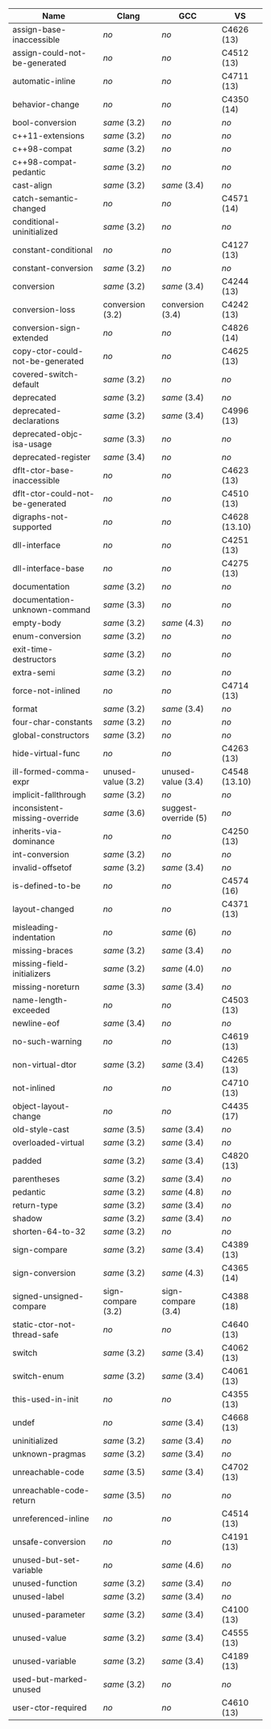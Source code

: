 Name                             | Clang              | GCC                  | VS           
-------------------------------- | ------------------ | -------------------- | -------------
assign-base-inaccessible         | *no*               | *no*                 | C4626 (13)   
assign-could-not-be-generated    | *no*               | *no*                 | C4512 (13)   
automatic-inline                 | *no*               | *no*                 | C4711 (13)   
behavior-change                  | *no*               | *no*                 | C4350 (14)   
bool-conversion                  | *same* (3.2)       | *no*                 | *no*         
c++11-extensions                 | *same* (3.2)       | *no*                 | *no*         
c++98-compat                     | *same* (3.2)       | *no*                 | *no*         
c++98-compat-pedantic            | *same* (3.2)       | *no*                 | *no*         
cast-align                       | *same* (3.2)       | *same* (3.4)         | *no*         
catch-semantic-changed           | *no*               | *no*                 | C4571 (14)   
conditional-uninitialized        | *same* (3.2)       | *no*                 | *no*         
constant-conditional             | *no*               | *no*                 | C4127 (13)   
constant-conversion              | *same* (3.2)       | *no*                 | *no*         
conversion                       | *same* (3.2)       | *same* (3.4)         | C4244 (13)   
conversion-loss                  | conversion (3.2)   | conversion (3.4)     | C4242 (13)   
conversion-sign-extended         | *no*               | *no*                 | C4826 (14)   
copy-ctor-could-not-be-generated | *no*               | *no*                 | C4625 (13)   
covered-switch-default           | *same* (3.2)       | *no*                 | *no*         
deprecated                       | *same* (3.2)       | *same* (3.4)         | *no*         
deprecated-declarations          | *same* (3.2)       | *same* (3.4)         | C4996 (13)   
deprecated-objc-isa-usage        | *same* (3.3)       | *no*                 | *no*         
deprecated-register              | *same* (3.4)       | *no*                 | *no*         
dflt-ctor-base-inaccessible      | *no*               | *no*                 | C4623 (13)   
dflt-ctor-could-not-be-generated | *no*               | *no*                 | C4510 (13)   
digraphs-not-supported           | *no*               | *no*                 | C4628 (13.10)
dll-interface                    | *no*               | *no*                 | C4251 (13)   
dll-interface-base               | *no*               | *no*                 | C4275 (13)   
documentation                    | *same* (3.2)       | *no*                 | *no*         
documentation-unknown-command    | *same* (3.3)       | *no*                 | *no*         
empty-body                       | *same* (3.2)       | *same* (4.3)         | *no*         
enum-conversion                  | *same* (3.2)       | *no*                 | *no*         
exit-time-destructors            | *same* (3.2)       | *no*                 | *no*         
extra-semi                       | *same* (3.2)       | *no*                 | *no*         
force-not-inlined                | *no*               | *no*                 | C4714 (13)   
format                           | *same* (3.2)       | *same* (3.4)         | *no*         
four-char-constants              | *same* (3.2)       | *no*                 | *no*         
global-constructors              | *same* (3.2)       | *no*                 | *no*         
hide-virtual-func                | *no*               | *no*                 | C4263 (13)   
ill-formed-comma-expr            | unused-value (3.2) | unused-value (3.4)   | C4548 (13.10)
implicit-fallthrough             | *same* (3.2)       | *no*                 | *no*         
inconsistent-missing-override    | *same* (3.6)       | suggest-override (5) | *no*         
inherits-via-dominance           | *no*               | *no*                 | C4250 (13)   
int-conversion                   | *same* (3.2)       | *no*                 | *no*         
invalid-offsetof                 | *same* (3.2)       | *same* (3.4)         | *no*         
is-defined-to-be                 | *no*               | *no*                 | C4574 (16)   
layout-changed                   | *no*               | *no*                 | C4371 (13)   
misleading-indentation           | *no*               | *same* (6)           | *no*         
missing-braces                   | *same* (3.2)       | *same* (3.4)         | *no*         
missing-field-initializers       | *same* (3.2)       | *same* (4.0)         | *no*         
missing-noreturn                 | *same* (3.3)       | *same* (3.4)         | *no*         
name-length-exceeded             | *no*               | *no*                 | C4503 (13)   
newline-eof                      | *same* (3.4)       | *no*                 | *no*         
no-such-warning                  | *no*               | *no*                 | C4619 (13)   
non-virtual-dtor                 | *same* (3.2)       | *same* (3.4)         | C4265 (13)   
not-inlined                      | *no*               | *no*                 | C4710 (13)   
object-layout-change             | *no*               | *no*                 | C4435 (17)   
old-style-cast                   | *same* (3.5)       | *same* (3.4)         | *no*         
overloaded-virtual               | *same* (3.2)       | *same* (3.4)         | *no*         
padded                           | *same* (3.2)       | *same* (3.4)         | C4820 (13)   
parentheses                      | *same* (3.2)       | *same* (3.4)         | *no*         
pedantic                         | *same* (3.2)       | *same* (4.8)         | *no*         
return-type                      | *same* (3.2)       | *same* (3.4)         | *no*         
shadow                           | *same* (3.2)       | *same* (3.4)         | *no*         
shorten-64-to-32                 | *same* (3.2)       | *no*                 | *no*         
sign-compare                     | *same* (3.2)       | *same* (3.4)         | C4389 (13)   
sign-conversion                  | *same* (3.2)       | *same* (4.3)         | C4365 (14)   
signed-unsigned-compare          | sign-compare (3.2) | sign-compare (3.4)   | C4388 (18)   
static-ctor-not-thread-safe      | *no*               | *no*                 | C4640 (13)   
switch                           | *same* (3.2)       | *same* (3.4)         | C4062 (13)   
switch-enum                      | *same* (3.2)       | *same* (3.4)         | C4061 (13)   
this-used-in-init                | *no*               | *no*                 | C4355 (13)   
undef                            | *no*               | *same* (3.4)         | C4668 (13)   
uninitialized                    | *same* (3.2)       | *same* (3.4)         | *no*         
unknown-pragmas                  | *same* (3.2)       | *same* (3.4)         | *no*         
unreachable-code                 | *same* (3.5)       | *same* (3.4)         | C4702 (13)   
unreachable-code-return          | *same* (3.5)       | *no*                 | *no*         
unreferenced-inline              | *no*               | *no*                 | C4514 (13)   
unsafe-conversion                | *no*               | *no*                 | C4191 (13)   
unused-but-set-variable          | *no*               | *same* (4.6)         | *no*         
unused-function                  | *same* (3.2)       | *same* (3.4)         | *no*         
unused-label                     | *same* (3.2)       | *same* (3.4)         | *no*         
unused-parameter                 | *same* (3.2)       | *same* (3.4)         | C4100 (13)   
unused-value                     | *same* (3.2)       | *same* (3.4)         | C4555 (13)   
unused-variable                  | *same* (3.2)       | *same* (3.4)         | C4189 (13)   
used-but-marked-unused           | *same* (3.2)       | *no*                 | *no*         
user-ctor-required               | *no*               | *no*                 | C4610 (13)   

